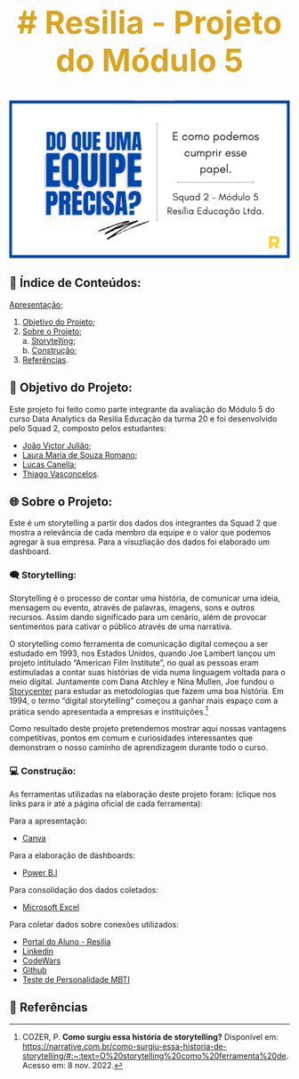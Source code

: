 # <font color="#DAA520"><h1 align="center"># Resilia - Projeto do Módulo 5</h1></font>


<img src="https://raw.githubusercontent.com/Avext/Imagens-de-apresenta-es/main/capa.png" alt="drawing"/>

## :round_pushpin: Índice de Conteúdos:

[Apresentação](https://www.canva.com/design/DAFQ2AY1-sI/DHENrms30mAU8KzW3U1YrA/view?utm_content=DAFQ2AY1-sI&utm_campaign=designshare&utm_medium=link&utm_source=publishsharelink);

1. [Objetivo do Projeto](#objproj);<br/>
2. [Sobre o Projeto](#descproj);<br/>
    a. [Storytelling](#temabo);<br/>
    b. [Construção](#estproj);<br/>
4. [Referências](#refproj).


## :handshake: Objetivo do Projeto: <a name="objproj"></a>

Este projeto foi feito como parte integrante da avaliação do Módulo 5 do curso Data Analytics da Resilia Educação da turma 20 e foi desenvolvido pelo Squad 2, composto pelos estudantes:

- [João Victor Julião](https://github.com/joaovictojuliao);
- [Laura Maria de Souza Romano](https://github.com/lauramsromano);
- [Lucas Canella](https://github.com/lucasCanella);
- [Thiago Vasconcelos](https://github.com/Avext).


## :globe_with_meridians: Sobre o Projeto:<a name="descproj"></a>

Este é um storytelling a partir dos dados dos integrantes da Squad 2 que mostra a relevância de cada membro da equipe e o valor que podemos agregar à sua empresa. 
Para a visuzliação dos dados foi elaborado um dashboard.

### :left_speech_bubble: Storytelling: <a name="temabo"></a>

Storytelling é o processo de contar uma história, de comunicar uma ideia, mensagem ou evento, através de palavras, imagens, sons e outros recursos. Assim dando significado para um cenário, além de provocar sentimentos para cativar o público através de uma narrativa.

O storytelling como ferramenta de comunicação digital começou a ser estudado em 1993, nos Estados Unidos, quando Joe Lambert lançou um projeto intitulado “American Film Institute”, no qual as pessoas eram estimuladas a contar suas histórias de vida numa linguagem voltada para o meio digital. Juntamente com Dana Atchley e Nina Mullen, Joe fundou o [Storycenter](https://www.storycenter.org/) para estudar as metodologias que fazem uma boa história. Em 1994, o termo “digital storytelling” começou a ganhar mais espaço com a prática sendo apresentada a empresas e instituições.[^1]

Como resultado deste projeto pretendemos mostrar aqui nossas vantagens competitivas, pontos em comum e curiosidades interessantes que demonstram o nosso caminho de aprendizagem durante todo o curso.

### :computer: Construção:<a name="estproj"></a>

As ferramentas utilizadas na elaboração deste projeto foram:
(clique nos links para ir até a página oficial de cada ferramenta): 

Para a apresentação:
- [Canva](https://www.canva.com/pt_br/)

Para a elaboração de dashboards:
- [Power B.I](https://powerbi.microsoft.com/pt-br/)

Para consolidação dos dados coletados:
- [Microsoft Excel](https://www.microsoft.com/pt-br/microsoft-365/excel)

Para coletar dados sobre conexões utilizados:
- [Portal do Aluno - Resilia](https://aluno.resilia.work/)
- [Linkedin](https://br.linkedin.com/)
- [CodeWars](https://www.codewars.com/users/sign_in)
- [Github](https://github.com/login)
- [Teste de Personalidade MBTI](https://www.16personalities.com/br/teste-de-personalidade)

 ## :bookmark_tabs: Referências <a name="refproj"></a>

[^1]:COZER, P. **Como surgiu essa história de storytelling?** Disponível em: <https://narrative.com.br/como-surgiu-essa-historia-de-storytelling/#:~:text=O%20storytelling%20como%20ferramenta%20de>. Acesso em: 8 nov. 2022.
